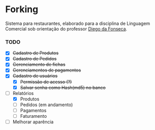 # Forking

Sistema para restaurantes, elaborado para a disciplina de Linguagem Comercial sob orientação do professor [Diego da Fonseca](https://github.com/diegofonseca).

### TODO

- [x] ~~Cadastro de Produtos~~
- [x] ~~Cadastro de Pedidos~~
- [x] ~~Gerenciamento de fichas~~
- [x] ~~Gerenciamentos de pagamentos~~
- [x] ~~Cadastro de usuários~~
	- [x] ~~Permissão de acesso (?)~~
	- [X] ~~Salvar senha como Hash(md5) no banco~~
- [ ] Relatórios
    - [x] Produtos
    - [ ] Pedidos (em andamento)
    - [ ] Pagamentos
    - [ ] Faturamento
- [ ] Melhorar aparência
